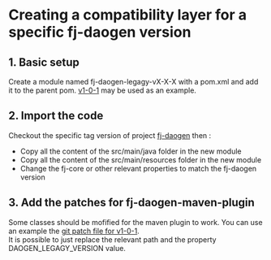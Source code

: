 # Creating a compatibility layer for a specific fj-daogen version

## 1. Basic setup
Create a module named fj-daogen-legagy-vX-X-X with a pom.xml and add it to the parent pom.
[v1-0-1](../../fj-daogen-legacy-v1-0-1/pom.xml) may be used as an example.

## 2. Import the code
Checkout the specific tag version of project [fj-daogen](https://github.com/fugerit-org/fj-daogen) then : 
* Copy all the content of the src/main/java folder in the new module
* Copy all the content of the src/main/resources folder in the new module
* Change the fj-core or other relevant properties to match the fj-daogen version

## 3. Add the patches for fj-daogen-maven-plugin
Some classes should be mofified for the maven plugin to work.
You can use an example the [git patch file for v1-0-1](sample_patch_v1-0-1.txt).  
It is possible to just replace the relevant path and the property DAOGEN_LEGAGY_VERSION value.